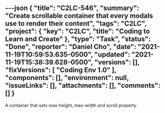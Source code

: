 ---json
{
  "title": "C2LC-546",
  "summary": "Create scrollable container that every modals use to render their content",
  "tags": "C2LC",
  "project": {
    "key": "C2LC",
    "title": "Coding to Learn and Create"
  },
  "type": "Task",
  "status": "Done",
  "reporter": "Daniel Cho",
  "date": "2021-11-19T10:59:53.635-0500",
  "updated": "2021-11-19T15:38:39.628-0500",
  "versions": [],
  "fixVersions": [
    "Coding Env 1.0"
  ],
  "components": [],
  "environment": null,
  "issueLinks": [],
  "attachments": [],
  "comments": []
}
---
A container that sets max-height, max-width and scroll property.

        